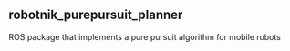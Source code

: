robotnik_purepursuit_planner
---------------------------

ROS package that implements a pure pursuit algorithm for mobile robots
